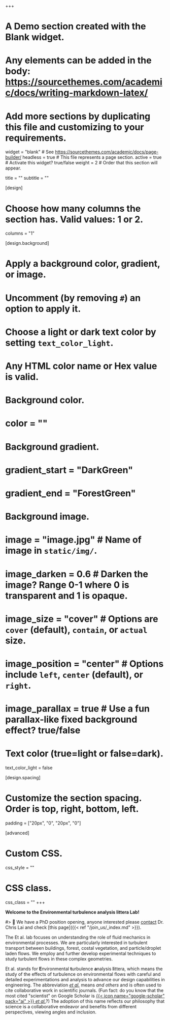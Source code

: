 +++
# A Demo section created with the Blank widget.
# Any elements can be added in the body: https://sourcethemes.com/academic/docs/writing-markdown-latex/
# Add more sections by duplicating this file and customizing to your requirements.

widget = "blank"  # See https://sourcethemes.com/academic/docs/page-builder/
headless = true  # This file represents a page section.
active = true  # Activate this widget? true/false
weight = 2  # Order that this section will appear.

title = ""
subtitle = ""

[design]
  # Choose how many columns the section has. Valid values: 1 or 2.
  columns = "1"

[design.background]
  # Apply a background color, gradient, or image.
  #   Uncomment (by removing `#`) an option to apply it.
  #   Choose a light or dark text color by setting `text_color_light`.
  #   Any HTML color name or Hex value is valid.

  # Background color.
  # color = ""
  
  # Background gradient.
  # gradient_start = "DarkGreen"
  # gradient_end = "ForestGreen"
  
  # Background image.
  # image = "image.jpg"  # Name of image in `static/img/`.
  # image_darken = 0.6  # Darken the image? Range 0-1 where 0 is transparent and 1 is opaque.
  # image_size = "cover"  #  Options are `cover` (default), `contain`, or `actual` size.
  # image_position = "center"  # Options include `left`, `center` (default), or `right`.
  # image_parallax = true  # Use a fun parallax-like fixed background effect? true/false
  
  # Text color (true=light or false=dark).
  text_color_light = false

[design.spacing]
  # Customize the section spacing. Order is top, right, bottom, left.
  padding = ["20px", "0", "20px", "0"]

[advanced]
 # Custom CSS. 
 css_style = ""
 
 # CSS class.
 css_class = ""
+++

**Welcome to the Environmental turbulence analysis littera Lab!**

#>  :loudspeaker: We have a PhD position opening, anyone interested please [contact](#contact) Dr. Chris Lai and check [this page]({{< ref "/join_us/_index.md" >}}).


The Et al. lab focuses on understanding the role of fluid mechanics in environmental processes. We are particularly interested in turbulent transport between buildings, forest, costal vegetation, and particle/droplet laden flows. We employ and further develop experimental techniques to study turbulent flows in these complex geometries. 

Et al. stands for **E**nvironmental **t**urbulence **a**nalysis **l**ittera, which means the study of the effects of turbulence on environmental flows with careful and detailed experimentations and analysis to advance our design capabilities in engineering. The abbreviation [*et al.*](https://www.merriam-webster.com/dictionary/et%20al.) means *and others* and is often used to cite collaborative work in scientific journals. (Fun fact: do you know that the most cited "scientist" on Google Scholar is [{{< icon name="google-scholar" pack="ai" >}} _et al._](https://scholar.google.nl/citations?user=qGuYgMsAAAAJ&hl=en)?) The adoption of this name reflects our philosophy that science is a collaborative endeavor and benefits from different perspectives, viewing angles and inclusion. 

